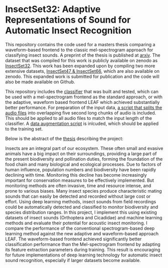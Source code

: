 # InsectSet32: Adaptive Representations of Sound for Automatic Insect Recognition

This repository contains the code used for a masters thesis comparing a waveform-based frontend to the classic mel-spectrogram approach for classifying insect sounds. A preprint of the thesis is published at [arxiv](https://arxiv.org/abs/2211.09503). The dataset that was compiled for this work is publicly available on zenodo as [InsectSet32](https://zenodo.org/record/7072196). This work has been expanded upon by compiling two more extensive datasets, [InsectSet47 & InsectSet66](https://zenodo.org/record/7828439), which are also available on zenodo. This expanded work is submitted for publication and the code will also be made available on Github.

This repository includes the [classifier](https://github.com/mariusfaiss/Adaptive-Representations-of-Sound-for-Automatic-Insect-Recognition/blob/main/Mel_LEAF_InsectClassifier.py) that was built and tested, which can be used with a mel-spectrogram frontend as the standard approach, or with the adaptive, waveform based frontend LEAF which achieved substantially better performance. For preparation of the input data, [a script that splits the audio files](https://github.com/mariusfaiss/Adaptive-Representations-of-Sound-for-Automatic-Insect-Recognition/blob/main/SplitAudioChunks.py) into overlapping five second long chunks of audio is included. This should be applied to all audio files to match the input length of the classifier. A [data augmentation script](https://github.com/mariusfaiss/Adaptive-Representations-of-Sound-for-Automatic-Insect-Recognition/blob/main/DataAugmentation.py) is inlcuded, which should be applied to the training set.

Below is the abstract of the [thesis](https://arxiv.org/abs/2211.09503) describing the project:

Insects are an integral part of our ecosystem. These often small and evasive animals have a big impact on their surroundings, providing a large part of the present biodiversity and pollination duties, forming the foundation of the food chain and many biological and ecological processes. Due to factors of human influence, population numbers and biodiversity have been rapidly declining with time. Monitoring this decline has become increasingly important for conservation measures to be effectively implemented. But monitoring methods are often invasive, time and resource intense, and prone to various biases. Many insect species produce characteristic mating sounds that can easily be detected and recorded without large cost or effort. Using deep learning methods, insect sounds from field recordings could be automatically detected and classified to monitor biodiversity and species distribution ranges. In this project, I implement this using existing datasets of insect sounds (Orthoptera and Cicadidae) and machine learning methods and evaluate their potential for acoustic insect monitoring. I compare the performance of the conventional spectrogram-based deep learning method against the new adaptive and waveform-based approach LEAF. The waveform-based frontend achieved significantly better classification performance than the Mel-spectrogram frontend by adapting its feature extraction parameters during training. This result is encouraging for future implementations of deep learning technology for automatic insect sound recognition, especially if larger datasets become available.

